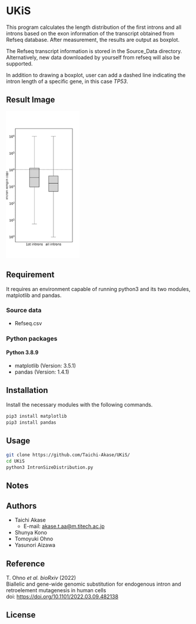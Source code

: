 # UKiS 

This program calculates the length distribution of the first introns and all introns based on the exon information of the transcript obtained from Refseq database. After measurement, the results are output as boxplot.

The Refseq transcript information is stored in the Source_Data directory. Alternatively, new data downloaded by yourself from refseq will also be supported.  

In addition to drawing a boxplot, user can add a dashed line indicating the intron length of a specific gene, in this case <i>TP53</i>.  

## Result Image
<img src="/Sample_Images/IntronSize.png" alt="Sample Image" title="Sample Image" width="200">

## Requirement

It requires an environment capable of running python3 and its two modules, matplotlib and pandas.  

### Source data
* Refseq.csv

### Python packages
#### Python 3.8.9  
* matplotlib (Version: 3.5.1)
* pandas (Version: 1.4.1)

## Installation

Install the necessary modules with the following commands.  

```bash
pip3 install matplotlib
pip3 install pandas
```

## Usage


```bash
git clone https://github.com/Taichi-Akase/UKiS/
cd UKiS
python3 IntronSizeDistribution.py
```

## Notes


## Authors
* Taichi Akase
  * E-mail: akase.t.aa@m.titech.ac.jp
* Shunya Kono
* Tomoyuki Ohno
* Yasunori Aizawa


## Reference  
T. Ohno <i>et al. bioRxiv</i> (2022)  
Biallelic and gene-wide genomic substitution for endogenous intron and retroelement mutagenesis in human cells  
doi: https://doi.org/10.1101/2022.03.09.482138  

## License  

